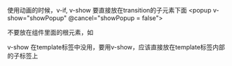 使用动画的时候，v-if, v-show 要直接放在transition的子元素下面
<transition name="popup">
    <popup v-show="showPopup" @cancel="showPopup = false"></popup>
</transition>

不要放在组件里面的根元素，如

<div class="popup" v-if="isShow"></div>


v-show 在template标签中没用，要用v-show，应该直接放在template标签内部的子标签上